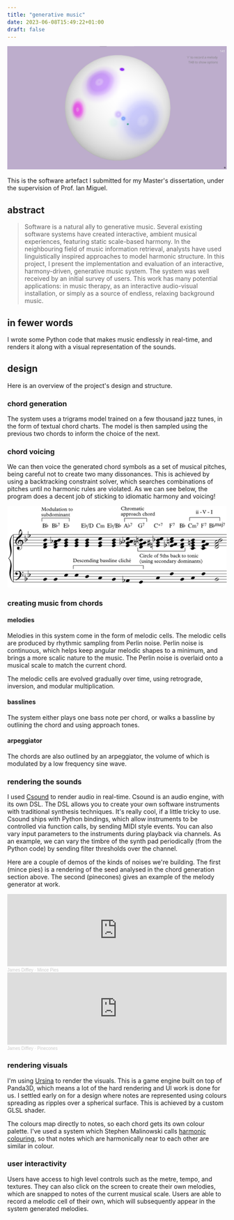 ```yaml
---
title: "generative music"
date: 2023-06-08T15:49:22+01:00
draft: false
---
```


![image](app.png)

This is the software artefact I submitted for my Master's dissertation, under the supervision of Prof. Ian Miguel.

## abstract
> Software is a natural ally to generative music. Several existing software systems have
created interactive, ambient musical experiences, featuring static scale-based harmony.
In the neighbouring field of music information retrieval, analysts have used linguistically
inspired approaches to model harmonic structure.
In this project, I present the implementation and evaluation of an interactive, harmony-driven, generative music system. The system was well received by an initial survey of
users. This work has many potential applications: in music therapy, as an interactive
audio-visual installation, or simply as a source of endless, relaxing background music.


## in fewer words
I wrote some Python code that makes music endlessly in real-time, and renders it along with a visual representation of the sounds.

## design
Here is an overview of the project's design and structure.

### chord generation
The system uses a trigrams model trained on a few thousand jazz tunes, in the form of textual chord charts. The model is then sampled using the previous two chords to inform the choice of the next.

### chord voicing
We can then voice the generated chord symbols as a set of musical pitches, being careful not to create two many dissonances. This is achieved by using a backtracking constraint solver, which searches combinations of pitches until no harmonic rules are violated. As we can see below, the program does a decent job of sticking to idiomatic harmony and voicing!

![harmony](analysis.png)

### creating music from chords
#### melodies
Melodies in this system come in the form of melodic cells. The melodic cells are produced by rhythmic sampling from Perlin noise. Perlin noise is continuous, which helps keep angular melodic shapes to a minimum, and brings a more scalic nature to the music. The Perlin noise is overlaid onto a musical scale to match the current chord.

The melodic cells are evolved gradually over time, using retrograde, inversion, and modular multiplication.

#### basslines
The system either plays one bass note per chord, or walks a bassline by outlining the chord and using approach tones.

#### arpeggiator
The chords are also outlined by an arpeggiator, the volume of which is modulated by a low frequency sine wave.

### rendering the sounds
I used [Csound](https://csound.com/) to render audio in real-time. Csound is an audio engine, with its own DSL. The DSL allows you to create your own software instruments with traditional synthesis techniques. It's really cool, if a little tricky to use. Csound ships with Python bindings, which allow instruments to be controlled via function calls, by sending MIDI style events. You can also vary input parameters to the instruments during playback via channels. As an example, we can vary the timbre of the synth pad periodically (from the Python code) by sending filter thresholds over the channel.

Here are a couple of demos of the kinds of noises we're building. The first (mince pies) is a rendering of the seed analysed in the chord generation section above. The second (pinecones) gives an example of the melody generator at work.
<iframe width="100%" height="166" scrolling="no" frameborder="no" allow="autoplay" src="https://w.soundcloud.com/player/?url=https%3A//api.soundcloud.com/tracks/1714064238%3Fsecret_token%3Ds-LAfhm7zQi1H&color=%239b56c4&auto_play=false&hide_related=false&show_comments=true&show_user=true&show_reposts=false&show_teaser=true"></iframe><div style="font-size: 10px; color: #cccccc;line-break: anywhere;word-break: normal;overflow: hidden;white-space: nowrap;text-overflow: ellipsis; font-family: Interstate,Lucida Grande,Lucida Sans Unicode,Lucida Sans,Garuda,Verdana,Tahoma,sans-serif;font-weight: 100;"><a href="https://soundcloud.com/mith-28" title="James Diffley" target="_blank" style="color: #cccccc; text-decoration: none;">James Diffley</a> · <a href="https://soundcloud.com/mith-28/mince-pies/s-LAfhm7zQi1H" title="Mince Pies" target="_blank" style="color: #cccccc; text-decoration: none;">Mince Pies</a></div>
<iframe width="100%" height="166" scrolling="no" frameborder="no" allow="autoplay" src="https://w.soundcloud.com/player/?url=https%3A//api.soundcloud.com/tracks/1714064355%3Fsecret_token%3Ds-mic6ytON9XC&color=%239b56c4&auto_play=false&hide_related=false&show_comments=true&show_user=true&show_reposts=false&show_teaser=true"></iframe><div style="font-size: 10px; color: #cccccc;line-break: anywhere;word-break: normal;overflow: hidden;white-space: nowrap;text-overflow: ellipsis; font-family: Interstate,Lucida Grande,Lucida Sans Unicode,Lucida Sans,Garuda,Verdana,Tahoma,sans-serif;font-weight: 100;"><a href="https://soundcloud.com/mith-28" title="James Diffley" target="_blank" style="color: #cccccc; text-decoration: none;">James Diffley</a> · <a href="https://soundcloud.com/mith-28/pinecones/s-mic6ytON9XC" title="Pinecones" target="_blank" style="color: #cccccc; text-decoration: none;">Pinecones</a></div>

### rendering visuals
I'm using [Ursina](https://www.ursinaengine.org/) to render the visuals. This is a game engine built on top of Panda3D, which means a lot of the hard rendering and UI work is done for us. I settled early on for a design where notes are represented using colours spreading as ripples over a spherical surface. This is achieved by a custom GLSL shader.

The colours map directly to notes, so each chord gets its own colour palette. I've used a system which Stephen Malinowski calls [harmonic colouring](https://www.musanim.com/HarmonicColoring/), so that notes which are harmonically near to each other are similar in colour.

### user interactivity
Users have access to high level controls such as the metre, tempo, and textures. They can also click on the screen to create their own melodies, which are snapped to notes of the current musical scale. Users are able to record a melodic cell of their own, which will subsequently appear in the system generated melodies.

